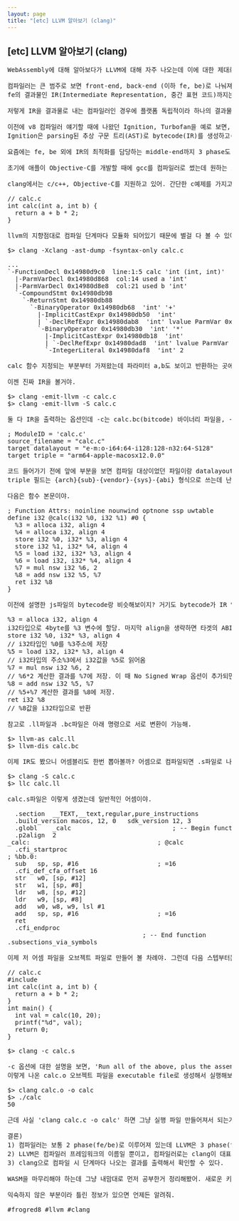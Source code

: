 ```yaml
---
layout: page
title: "[etc] LLVM 알아보기 (clang)"
---
```


## [etc] LLVM 알아보기 (clang)

<pre>
WebAssembly에 대해 알아보다가 LLVM에 대해 자주 나오는데 이에 대한 제대로 된 이해없이는 넘어가기가 쉽지 않아서 한번 정리해봤어.

컴파일러는 큰 범주로 보면 front-end, back-end (이하 fe, be)로 나눠져. fe는 어휘/구문 분석 및 중간 코드 생성과 그에 대한 최적화를 하고, be에서는 해당 플랫폼에서 실행할 수 있는 기계어 생성 및 그에 대한 최적화를 하게 돼. 
fe의 결과물인 IR(Intermediate Representation, 중간 표현 코드)까지는 플랫폼 독립적이고, be의 결과물은 플랫폼 의존적인거지. JVM이나 .NET에서 쓰이는 stack-based bytecode도 동일한 맥락의 IR이라고 보면 돼. 

저렇게 IR을 결과물로 내는 컴파일러인 경우에 플랫폼 독립적이라 하나의 결과물로 여러 플랫폼에 배포 가능한게 장점이야. 그리고 이 결과물을 실행하는 곳에서는 보통 가상 머신이 IR을 실행 시점이나 실행 도중에 필요한 부분을 실시간으로 컴파일해서 메모리에 적재하게 돼. 이게 JIT(Just-In-Time) 컴파일의 정의라고 할 수 있어.

이전에 v8 컴파일러 얘기할 때에 나왔던 Ignition, Turbofan을 예로 보면, (https://frogred8.github.io/docs/004_v8_engine_history)
Ignition은 parsing된 추상 구문 트리(AST)로 bytecode(IR)를 생성하고(fe), 이를 머신 코드 변환(be)까지 해주니 fe와 be의 역할을 한다고 볼 수 있어. 여기서 Turbofan은 머신 코드에 대한 최적화만 담당하는 엔진이니 be 끝단에 있는 컴파일러라 할 수 있겠지.

요즘에는 fe, be 외에 IR의 최적화를 담당하는 middle-end까지 3 phase도 나오는데 LLVM에서 이 방식을 사용 중이야. LLVM은 Low Level Virtual Machine의 약자인데 vm이랑 상관도 없고 공식 사이트에서도 단어의 뜻에 큰 의미를 두진 말라고 하니까 그냥 어원이 저거구나 하고 알아만 둬. 그래서 지금 우리가 부르는 LLVM은 컴파일러 프레임워크 프로젝트의 이름이라고 보면 돼. 

초기에 애플이 Objective-C를 개발할 때에 gcc를 컴파일러로 썼는데 원하는 스펙을 자꾸 미루고 안넣어주니까 새로 만든게 LLVM기반 오픈소스 컴파일러인 clang이야. 클랭이라고 읽으라는데 난 예전에 읽던 버릇때문에 씨랭이라고 읽어지네. 어쨌든 애플에서 clang 컴파일러 개발자 채용도 하고 있을 정도니 아직도 할 일이 많은가 봐. (가끔 stackoverflow에 v8 관련 답변에서 'V8 developer here.'로 시작하는 구글형 멋지던데 clang 개발자도 멋짐 뿜뿜하겠다.)

clang에서는 c/c++, Objective-C를 지원하고 있어. 간단한 c예제를 가지고 이것저것 재밌는 것좀 해볼게.

// calc.c
int calc(int a, int b) {
  return a + b * 2;
}

llvm의 지향점대로 컴파일 단계마다 모듈화 되어있기 때문에 별걸 다 볼 수 있어. 추상 구문 트리(AST)를 한번 구경해볼까?

$> clang -Xclang -ast-dump -fsyntax-only calc.c

...
`-FunctionDecl 0x14980d9c0 <calc.c:1:1, line:3:1> line:1:5 calc 'int (int, int)'
  |-ParmVarDecl 0x14980d868 <col:10, col:14> col:14 used a 'int'
  |-ParmVarDecl 0x14980d8e8 <col:17, col:21> col:21 used b 'int'
  `-CompoundStmt 0x14980db98 <col:24, line:3:1>
    `-ReturnStmt 0x14980db88 <line:2:3, col:18>
      `-BinaryOperator 0x14980db68 <col:10, col:18> 'int' '+'
        |-ImplicitCastExpr 0x14980db50 <col:10> 'int' <LValueToRValue>
        | `-DeclRefExpr 0x14980dab8 <col:10> 'int' lvalue ParmVar 0x14980d868 'a' 'int'
        `-BinaryOperator 0x14980db30 <col:14, col:18> 'int' '*'
          |-ImplicitCastExpr 0x14980db18 <col:14> 'int' <LValueToRValue>
          | `-DeclRefExpr 0x14980dad8 <col:14> 'int' lvalue ParmVar 0x14980d8e8 'b' 'int'
          `-IntegerLiteral 0x14980daf8 <col:18> 'int' 2

calc 함수 지정되는 부분부터 가져왔는데 파라미터 a,b도 보이고 반환하는 곳에서는 a+b*2 코드에 대한 트리가 잘 구성된 걸 볼 수 있어. zsh쉘에서 보면 참 미려하게 나오는데 여기선 그 감동을 표현할 방법이 없네. -ast-dump=json 으로 변경하면 json으로 출력이 되고, 그 외에 -emit-ast 옵션을 쓰면 calc.ast 바이너리 파일이 나오기도 하는데 이걸로 뭘 할 수는 없더라. -fsyntax-only 옵션은 없어도 상관은 없는데 컴파일을 시도해서 에러가 나오는게 싫어서 넣어봤음.

이젠 진짜 IR을 볼거야.

$> clang -emit-llvm -c calc.c
$> clang -emit-llvm -S calc.c

둘 다 IR을 출력하는 옵션인데 -c는 calc.bc(bitcode) 바이너리 파일을, -S는 calc.ll 텍스트 파일을 출력해. bc 파일은 바이너리라 볼거 없으니 넘기고 ll 파일을 순차적으로 볼게.

; ModuleID = 'calc.c'
source_filename = "calc.c"
target datalayout = "e-m:o-i64:64-i128:128-n32:64-S128"
target triple = "arm64-apple-macosx12.0.0"

코드 들어가기 전에 앞에 부분을 보면 컴파일 대상이었던 파일이랑 datalayout, triple이 보여. datalayout은 하이픈을 토큰으로 잘라서 의미를 찾을 수 있어. 첫 글자는 big/little endian을 뜻하는데 e는 little endian을 뜻하고, m:o는 ELF(Executable and Linkable Format)을 의미하고, i64:64는 i64는 64bit를 할당하라는 뜻이야.
triple 필드는 {arch}{sub}-{vendor}-{sys}-{abi} 형식으로 쓰는데 난 m1이라 저렇게 나오는 듯. 

다음은 함수 본문이야.

; Function Attrs: noinline nounwind optnone ssp uwtable
define i32 @calc(i32 %0, i32 %1) #0 {
  %3 = alloca i32, align 4
  %4 = alloca i32, align 4
  store i32 %0, i32* %3, align 4
  store i32 %1, i32* %4, align 4
  %5 = load i32, i32* %3, align 4
  %6 = load i32, i32* %4, align 4
  %7 = mul nsw i32 %6, 2
  %8 = add nsw i32 %5, %7
  ret i32 %8
}

이전에 설명한 js파일의 bytecode랑 비슷해보이지? 거기도 bytecode가 IR 역할을 하고 있거든. 이젠 한줄씩 분석해볼게.

%3 = alloca i32, align 4
i32타입으로 4byte를 %3 변수에 할당. 마지막 align을 생략하면 타겟의 ABI(Application Binary Interface) alignment로 작동하게 돼. 타겟이 i64면 8바이트를 할당할거고, i32면 4바이트를 할당하겠지. 손으로 작성할 때나 세부적으로 살펴볼 정보니 그냥 알아만 두자.
store i32 %0, i32* %3, align 4
// i32타입인 %0를 %3주소에 저장
%5 = load i32, i32* %3, align 4
// i32타입의 주소%3에서 i32값을 %5로 읽어옴
%7 = mul nsw i32 %6, 2
// %6*2 계산한 결과를 %7에 저장. 이 때 No Signed Wrap 옵션이 추가되면 오버플로가 발생했을 때에 정의되지 않은 동작을 트리거.
%8 = add nsw i32 %5, %7
// %5+%7 계산한 결과를 %8에 저장.
ret i32 %8
// %8값을 i32타입으로 반환

참고로 .ll파일과 .bc파일은 아래 명령으로 서로 변환이 가능해.

$> llvm-as calc.ll
$> llvm-dis calc.bc 

이제 IR도 봤으니 어셈블리도 한번 뽑아볼까? 어셈으로 컴파일되면 .s파일로 나오는데 clang을 쓰는 방법과 llc를 쓰는 방법이 있어. llc는 입력 인자로 IR파일을 받는데 ll, bc파일에 상관없이 다 변환돼.

$> clang -S calc.c
$> llc calc.ll

calc.s파일은 이렇게 생겼는데 일반적인 어셈이야.

  .section	__TEXT,__text,regular,pure_instructions
  .build_version macos, 12, 0	sdk_version 12, 3
  .globl	_calc                           ; -- Begin function calc
  .p2align	2
_calc:                                  ; @calc
  .cfi_startproc
; %bb.0:
  sub	sp, sp, #16                     ; =16
  .cfi_def_cfa_offset 16
  str	w0, [sp, #12]
  str	w1, [sp, #8]
  ldr	w8, [sp, #12]
  ldr	w9, [sp, #8]
  add	w0, w8, w9, lsl #1
  add	sp, sp, #16                     ; =16
  ret
  .cfi_endproc
                                    ; -- End function
.subsections_via_symbols

이제 저 어셈 파일을 오브젝트 파일로 만들어 볼 차례야. 그런데 다음 스텝부터는 main 함수가 있어야 진행이 가능해서 calc함수를 호출하는 main 함수를 넣고 진행했어. 

// calc.c
#include <stdio.h>
int calc(int a, int b) {
  return a + b * 2;
}
int main() {
  int val = calc(10, 20);
  printf("%d", val);
  return 0;
}

$> clang -c calc.s

-c 옵션에 대한 설명을 보면, 'Run all of the above, plus the assembler, generating a target ".o" object file.'라고 나와있어서 중간 단계인 .ll이나 .bc 파일을 지정해서 해보니 calc.o파일로 잘 나오더라고. 똑똑해 똑똑해.
이렇게 나온 calc.o 오브젝트 파일을 executable file로 생성해서 실행해보면 출력값 50이 잘 나오는 걸 확인할 수 있어.

$> clang calc.o -o calc
$> ./calc
50

근데 사실 'clang calc.c -o calc' 하면 그냥 실행 파일 만들어져서 되는거임ㅋㅋ 대부분 저렇게 쓰겠지만 어쨌든 단계별로 만들어보고 중간 단계를 확인해보면서 재미있으면 됐지.

결론)
1) 컴파일러는 보통 2 phase(fe/be)로 이루어져 있는데 LLVM은 3 phase(fe/me/be)로 middle-end에서 IR 최적화 단계가 존재한다.
2) LLVM은 컴파일러 프레임워크의 이름일 뿐이고, 컴파일러로는 clang이 대표적이다.
3) clang으로 컴파일 시 단계마다 나오는 결과를 출력해서 확인할 수 있다.

WASM을 마무리해야 하는데 그냥 내맘대로 먼저 공부한거 정리해봤어. 새로운 키워드나 옵션, 개념들이 나오면 한번씩 다 찾아보는 편인데 역시 컴파일러 쪽은 쉽지 않네. LALR(LookAhead Left-to-Right) Parser 부분도 꽤 봤는데 설명할만큼 이해가 되진 않아서 포-기. 파서 부분은 안보겠다는 다짐을 하게 됨.

익숙하지 않은 부분이라 틀린 정보가 있으면 언제든 알려줘. 

#frogred8 #llvm #clang